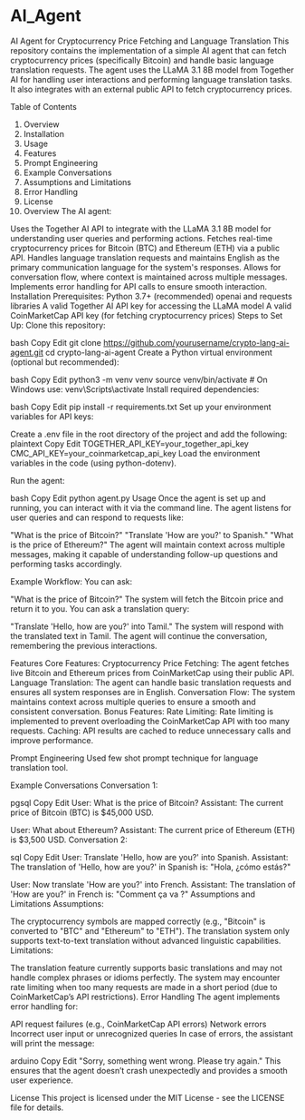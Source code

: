 # AI_Agent
AI Agent for Cryptocurrency Price Fetching and Language Translation
This repository contains the implementation of a simple AI agent that can fetch cryptocurrency prices (specifically Bitcoin) and handle basic language translation requests. The agent uses the LLaMA 3.1 8B model from Together AI for handling user interactions and performing language translation tasks. It also integrates with an external public API to fetch cryptocurrency prices.

Table of Contents
1. Overview
2. Installation
3. Usage
4. Features
5. Prompt Engineering
6. Example Conversations
7. Assumptions and Limitations
8. Error Handling
9. License
10. Overview
The AI agent:

Uses the Together AI API to integrate with the LLaMA 3.1 8B model for understanding user queries and performing actions.
Fetches real-time cryptocurrency prices for Bitcoin (BTC) and Ethereum (ETH) via a public API.
Handles language translation requests and maintains English as the primary communication language for the system's responses.
Allows for conversation flow, where context is maintained across multiple messages.
Implements error handling for API calls to ensure smooth interaction.
Installation
Prerequisites:
Python 3.7+ (recommended)
openai and requests libraries
A valid Together AI API key for accessing the LLaMA model
A valid CoinMarketCap API key (for fetching cryptocurrency prices)
Steps to Set Up:
Clone this repository:

bash
Copy
Edit
git clone https://github.com/yourusername/crypto-lang-ai-agent.git
cd crypto-lang-ai-agent
Create a Python virtual environment (optional but recommended):

bash
Copy
Edit
python3 -m venv venv
source venv/bin/activate  # On Windows use: venv\Scripts\activate
Install required dependencies:

bash
Copy
Edit
pip install -r requirements.txt
Set up your environment variables for API keys:

Create a .env file in the root directory of the project and add the following:
plaintext
Copy
Edit
TOGETHER_API_KEY=your_together_api_key
CMC_API_KEY=your_coinmarketcap_api_key
Load the environment variables in the code (using python-dotenv).

Run the agent:

bash
Copy
Edit
python agent.py
Usage
Once the agent is set up and running, you can interact with it via the command line. The agent listens for user queries and can respond to requests like:

"What is the price of Bitcoin?"
"Translate 'How are you?' to Spanish."
"What is the price of Ethereum?"
The agent will maintain context across multiple messages, making it capable of understanding follow-up questions and performing tasks accordingly.

Example Workflow:
You can ask:

"What is the price of Bitcoin?"
The system will fetch the Bitcoin price and return it to you.
You can ask a translation query:

"Translate 'Hello, how are you?' into Tamil."
The system will respond with the translated text in Tamil.
The agent will continue the conversation, remembering the previous interactions.

Features
Core Features:
Cryptocurrency Price Fetching: The agent fetches live Bitcoin and Ethereum prices from CoinMarketCap using their public API.
Language Translation: The agent can handle basic translation requests and ensures all system responses are in English.
Conversation Flow: The system maintains context across multiple queries to ensure a smooth and consistent conversation.
Bonus Features:
Rate Limiting: Rate limiting is implemented to prevent overloading the CoinMarketCap API with too many requests.
Caching: API results are cached to reduce unnecessary calls and improve performance.

Prompt Engineering 
Used few shot prompt technique for language translation tool.


Example Conversations
Conversation 1:

pgsql
Copy
Edit
User: What is the price of Bitcoin?
Assistant: The current price of Bitcoin (BTC) is $45,000 USD.

User: What about Ethereum?
Assistant: The current price of Ethereum (ETH) is $3,500 USD.
Conversation 2:

sql
Copy
Edit
User: Translate 'Hello, how are you?' into Spanish.
Assistant: The translation of 'Hello, how are you?' in Spanish is: "Hola, ¿cómo estás?"

User: Now translate 'How are you?' into French.
Assistant: The translation of 'How are you?' in French is: "Comment ça va ?"
Assumptions and Limitations
Assumptions:

The cryptocurrency symbols are mapped correctly (e.g., "Bitcoin" is converted to "BTC" and "Ethereum" to "ETH").
The translation system only supports text-to-text translation without advanced linguistic capabilities.
Limitations:


The translation feature currently supports basic translations and may not handle complex phrases or idioms perfectly.
The system may encounter rate limiting when too many requests are made in a short period (due to CoinMarketCap’s API restrictions).
Error Handling
The agent implements error handling for:

API request failures (e.g., CoinMarketCap API errors)
Network errors
Incorrect user input or unrecognized queries
In case of errors, the assistant will print the message:

arduino
Copy
Edit
"Sorry, something went wrong. Please try again."
This ensures that the agent doesn’t crash unexpectedly and provides a smooth user experience.

License
This project is licensed under the MIT License - see the LICENSE file for details.
